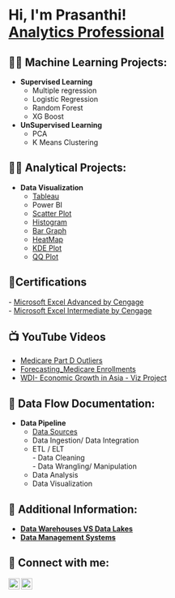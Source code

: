 <!-- https://www.youtube.com/watch?v=zgqfWLHNKLk -->
<h1>Hi, I'm Prasanthi! <br/><a href="https://www.linkedin.com/in/prasanthi-gajjala-b8ab8b25a/">Analytics Professional</a> <!-- <a href="https://www.youtube.com/c/joshmadakor">YouTuber</a></h1> -->



<h2>👨‍💻 Machine Learning Projects:</h2>

  - <b> Supervised Learning </b> <br/>
    - Multiple regression <br/>
    - Logistic Regression <br/>
    - Random Forest <br/>
    - XG Boost <br/>
  - <b> UnSupervised Learning </b> <br/>
    - PCA <br/>
    - K Means Clustering <br/>

<h2>👨‍💻 Analytical Projects:</h2>
    
- <b> Data Visualization</b><br/>
  - [Tableau](https://public.tableau.com/app/profile/prasanthi.gajjala/vizzes)<br/>
  - Power BI <br/>
  - [Scatter Plot](https://github.com/gajjalainsights/Scatter-Plot.git) <br/>
  - [Histogram](https://github.com/gajjalainsights/Histogram.git) <br/>
  - [Bar Graph](https://github.com/gajjalainsights/Bar_Graph.git) <br/>
  - [HeatMap](https://github.com/gajjalainsights/HeatMap.git) <br/>
  - [KDE Plot](https://github.com/gajjalainsights/KDE_Plot.git) <br/>
  - [QQ Plot](https://github.com/gajjalainsights/QQPlot.git) <br/>



<h2> 📄Certifications </h2>
- <a href="https://achievement.cengage.com/561726c1-71a6-4e1c-b3aa-fd91c43751b4">Microsoft Excel Advanced by Cengage</a> <br/>
- <a href="https://achievement.cengage.com/f8fe02c7-3200-4c63-9aab-76d15710ddc0">Microsoft Excel Intermediate by Cengage</a>


<h2>📺 YouTube Videos</h2>

- [Medicare Part D Outliers](https://youtu.be/HwHeZYQX0Dw)
- [Forecasting_Medicare Enrollments](https://youtu.be/LENcpQoZQRA)
- [WDI- Economic Growth in Asia - Viz Project](https://youtu.be/3mcmXTgRXbE)

<h2>📄 Data Flow Documentation:</h2>

- <b>Data Pipeline</b><br/>
  - [Data Sources](https://github.com/gajjalainsights/DatawarehouseVSDataLakes.git)<br/>
  - Data Ingestion/ Data Integration <br/>
  - ETL / ELT <br/>
        - Data Cleaning <br/>
        - Data Wrangling/ Manipulation <br/>
  - Data Analysis <br/>
  - Data Visualization <br/>

<h2>📄 Additional Information:</h2>

- <b>[Data Warehouses VS Data Lakes](https://github.com/gajjalainsights/DatawarehouseVSDataLakes.git)</b><br/>
- <b>[Data Management Systems](https://github.com/gajjalainsights/DataManagementSystems.git)</b><br/>



<h2> 🤳 Connect with me:</h2>

[<img align="left" alt="JoshMadakor | YouTube" width="22px" src="https://cdn.jsdelivr.net/npm/simple-icons@v3/icons/youtube.svg" />][youtube]
[<img align="left" alt="JoshMadakor | LinkedIn" width="22px" src="https://cdn.jsdelivr.net/npm/simple-icons@v3/icons/linkedin.svg" />][linkedin]


[youtube]: https://www.youtube.com/c/joshmadakor
[linkedin]: https://linkedin.com/in/prasanthi-gajjala-b8ab8b25a/






<!--
__________________________________________________________________________________________________________________________________________________________
[<img align="left" alt="JoshMadakor | Instagram" width="22px" src="https://cdn.jsdelivr.net/npm/simple-icons@v3/icons/instagram.svg" />][instagram]
[<img align="left" alt="JoshMadakor | Twitter" width="22px" src="https://cdn.jsdelivr.net/npm/simple-icons@v3/icons/twitter.svg" />][twitter]
[twitter]: https://twitter.com/joshmadakor
[instagram]: https://www.instagram.com/joshmadakor/


**gajjalainsights/gajjalainsights** is a ✨ _special_ ✨ repository because its `README.md` (this file) appears on your GitHub profile.

Here are some ideas to get you started:

- 🔭 I’m currently working on ...
- 🌱 I’m currently learning ...
- 👯 I’m looking to collaborate on ...
- 🤔 I’m looking for help with ...
- 💬 Ask me about ...
- 📫 How to reach me: ...
- 😄 Pronouns: ...
- ⚡ Fun fact: ...

- <b>Data Structures and Algorithms Practice (AlgoExpert)</b>
  - [Praciting DS & Algos in Python](https://github.com/joshmadakor1/Algorithms-Practice)
- <b>Full Stack Web App (React, NodeJS, Azure, and Machine Learning Components)</b>
  - [Image Analysis Middleware](https://github.com/joshmadakor1/4chan-Image-Analysis-Middleware-C964) <b><i>(Potentially NSFW)</b></i>
- <b>PowerShell</b>
  - [Windows EventLog: Failed RDP Logins Source IP to full GeoData Conversion](https://github.com/joshmadakor1/Sentinel-Lab)
  - [JWipe (Disk Wiping Utility)](https://github.com/joshmadakor1/Jwipe.PowerShell)
  - [Active Directory Bulk User Creation](https://github.com/joshmadakor1/AD_PS)
  - [FIM (File Integrity Monitor)](https://github.com/joshmadakor1/PowerShell-Integrity-FIM)
- <b>C# (.NET Desktop Applications)</b>
  - [Ransomware Proof of Concept (Encrypter)](https://github.com/joshmadakor1/EncrypterPOC)
  - [Ransomware Proof of Concept (Decrypter)](https://github.com/joshmadakor1/DecrypterPOC)
  - [Keylogger with Email Capability](https://github.com/joshmadakor1/Key-Logger-With-Email)
- <b>Python</b>
  - [Package Delivery Application (Datastructures and Algorithms Demo)](https://github.com/joshmadakor1/Package-Delivery-Pathfinding-Algorithm)
-->

